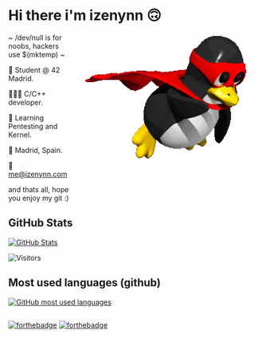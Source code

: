 # Hi there i'm izenynn 🙃

<img align="right" src=./media/wp-linux-nobg.webp style="object-fit: cover; height: 325px; float: right;">

~ /dev/null is for noobs, hackers use $(mktemp) ~

🌱 Student @ 42 Madrid.

👨🏻‍💻 C/C++ developer.

💭 Learning Pentesting and Kernel.

📍 Madrid, Spain.

📩 me@izenynn.com

and thats all, hope you enjoy my git :)

## GitHub Stats

[![GitHub Stats](https://github-readme-stats.vercel.app/api?username=izenynn&show_icons=true&count_private=true&hide=contribs&theme=dark)](https://github.com/izenynn?tab=repositories)

![Visitors](https://visitor-badge.laobi.icu/badge?page_id=izenynn.izenynn)

## Most used languages (github)

[![GitHub most used languages](https://github-readme-stats.vercel.app/api/top-langs/?username=izenynn&langs_count=10&theme=dark&count_private=true&hide_title=true&layout=compact&hide=roff,swift,objective-c,perl)](https://github.com/izenynn?tab=repositories)

##
[![forthebadge](https://forthebadge.com/images/badges/built-with-love.svg)](https://forthebadge.com)
[![forthebadge](https://forthebadge.com/images/badges/powered-by-coffee.svg)](https://forthebadge.com)

